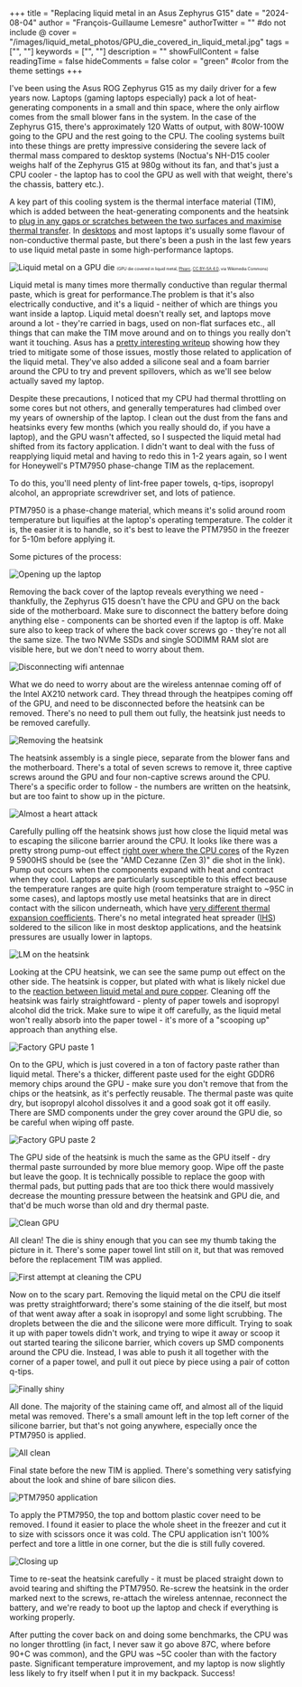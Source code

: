 +++
title = "Replacing liquid metal in an Asus Zephyrus G15"
date = "2024-08-04"
author = "François-Guillaume Lemesre"
authorTwitter = "" #do not include @
cover = "/images/liquid_metal_photos/GPU_die_covered_in_liquid_metal.jpg"
tags = ["", ""]
keywords = ["", ""]
description = ""
showFullContent = false
readingTime = false
hideComments = false
color = "green" #color from the theme settings
+++

I've been using the Asus ROG Zephyrus G15 as my daily driver for a few years now. Laptops (gaming laptops especially) pack a lot of heat-generating components in a small and thin space, where the only airflow comes from the small blower fans in the system. In the case of the Zephyrus G15, there's approximately 120 Watts of output, with 80W-100W going to the GPU and the rest going to the CPU. The cooling systems built into these things are pretty impressive considering the severe lack of thermal mass compared to desktop systems (Noctua's NH-D15 cooler weighs half of the Zephyrus G15 at 980g without its fan, and that's just a CPU cooler - the laptop has to cool the GPU as well with that weight, there's the chassis, battery etc.).

A key part of this cooling system is the thermal interface material (TIM), which is added between the heat-generating components and the heatsink to [plug in any gaps or scratches between the two surfaces and maximise thermal transfer](https://gamersnexus.net/guides/3346-thermal-paste-application-benchmark-too-much-thermal-paste). In [desktops](https://gamersnexus.net/guides/3346-thermal-paste-application-benchmark-too-much-thermal-paste) and most laptops it's usually some flavour of non-conductive thermal paste, but there's been a push in the last few years to use liquid metal paste in some high-performance laptops. 

![Liquid metal on a GPU die](/images/liquid_metal_photos/GPU_die_covered_in_liquid_metal.jpg)
<span style="font-size:0.5em;">(GPU die covered in liquid metal, <a href="https://commons.wikimedia.org/wiki/File:GPU_die_covered_in_liquid_metal.jpg">Phiarc</a>, <a href="https://creativecommons.org/licenses/by-sa/4.0">CC BY-SA 4.0</a>, via Wikimedia Commons)</span>

Liquid metal is many times more thermally conductive than regular thermal paste, which is great for performance.The problem is that it's also electrically conductive, and it's a liquid - neither of which are things you want inside a laptop. Liquid metal doesn't really set, and laptops move around a lot - they're carried in bags, used on non-flat surfaces etc., all things that can make the TIM move around and on to things you really don't want it touching. Asus has a [pretty interesting writeup](https://rog.asus.com/articles/technologies/patented-process-brings-exotic-liquid-metal-thermal-compound-to-new-rog-gaming-laptops/) showing how they tried to mitigate some of those issues, mostly those related to application of the liquid metal. They've also added a silicone seal and a foam barrier around the CPU to try and prevent spillovers, which as we'll see below actually saved my laptop.

Despite these precautions, I noticed that my CPU had thermal throttling on some cores but not others, and generally temperatures had climbed over my years of ownership of the laptop. I clean out the dust from the fans and heatsinks every few months (which you really should do, if you have a laptop), and the GPU wasn't affected, so I suspected the liquid metal had shifted from its factory application. I didn't want to deal with the fuss of reapplying liquid metal and having to redo this in 1-2 years again, so I went for Honeywell's PTM7950 phase-change TIM as the replacement.

To do this, you'll need plenty of lint-free paper towels, q-tips, isopropyl alcohol, an appropriate screwdriver set, and lots of patience.

PTM7950 is a phase-change material, which means it's solid around room temperature but liquifies at the laptop's operating temperature. The colder it is, the easier it is to handle, so it's best to leave the PTM7950 in the freezer for 5-10m before applying it.

Some pictures of the process:

![Opening up the laptop](/images/liquid_metal_photos/lm_1.jpg)

Removing the back cover of the laptop reveals everything we need - thankfully, the Zephyrus G15 doesn't have the CPU and GPU on the back side of the motherboard. Make sure to disconnect the battery before doing anything else - components can be shorted even if the laptop is off. Make sure also to keep track of where the back cover screws go - they're not all the same size. The two NVMe SSDs and single SODIMM RAM slot are visible here, but we don't need to worry about them.

![Disconnecting wifi antennae](/images/liquid_metal_photos/lm_2.jpg)

What we do need to worry about are the wireless antennae coming off of the Intel AX210 network card. They thread through the heatpipes coming off of the GPU, and need to be disconnected before the heatsink can be removed. There's no need to pull them out fully, the heatsink just needs to be removed carefully.

![Removing the heatsink](/images/liquid_metal_photos/lm_3.jpg)

The heatsink assembly is a single piece, separate from the blower fans and the motherboard. There's a total of seven screws to remove it, three captive screws around the GPU and four non-captive screws around the CPU. There's a specific order to follow - the numbers are written on the heatsink, but are too faint to show up in the picture.

![Almost a heart attack](/images/liquid_metal_photos/lm_4.jpg)

Carefully pulling off the heatsink shows just how close the liquid metal was to escaping the silicone barrier around the CPU. It looks like there was a pretty strong pump-out effect [right over where the CPU cores](https://videocardz.com/newz/amd-ryzen-5000-apu-cezanne-die-render-leaked) of the Ryzen 9 5900HS should be (see the "AMD Cezanne (Zen 3)" die shot in the link). Pump out occurs when the components expand with heat and contract when they cool. Laptops are particularly susceptible to this effect because the temperature ranges are quite high (room temperature straight to ~95C in some cases), and laptops mostly use metal heatsinks that are in direct contact with the silicon underneath, which have [very different thermal expansion coefficients](https://resources.system-analysis.cadence.com/blog/msa2021-the-importance-of-matching-the-cte-of-silicon). There's no metal integrated heat spreader ([IHS](https://www.tomshardware.com/reviews/integrated-heat-spreader-ihs-definition,5747.html)) soldered to the silicon like in most desktop applications, and the heatsink pressures are usually lower in laptops.

![LM on the heatsink](/images/liquid_metal_photos/lm_5.jpg)

Looking at the CPU heatsink, we can see the same pump out effect on the other side. The heatsink is copper, but plated with what is likely nickel due to the [reaction between liquid metal and pure copper](https://gamersnexus.net/guides/3362-how-liquid-metal-affects-copper-nickel-and-aluminum-corrosion-test). Cleaning off the heatsink was fairly straightfoward - plenty of paper towels and isopropyl alcohol did the trick. Make sure to wipe it off carefully, as the liquid metal won't really absorb into the paper towel - it's more of a "scooping up" approach than anything else.

![Factory GPU paste 1](/images/liquid_metal_photos/lm_7.jpg)

On to the GPU, which is just covered in a ton of factory paste rather than liquid metal. There's a thicker, different paste used for the eight GDDR6 memory chips around the GPU - make sure you don't remove that from the chips or the heatsink, as it's perfectly reusable. The thermal paste was quite dry, but isopropyl alcohol dissolves it and a good soak got it off easily. There are SMD components under the grey cover around the GPU die, so be careful when wiping off paste.

![Factory GPU paste 2](/images/liquid_metal_photos/lm_9.jpg)

The GPU side of the heatsink is much the same as the GPU itself - dry thermal paste surrounded by more blue memory goop. Wipe off the paste but leave the goop. It is technically possible to replace the goop with thermal pads, but putting pads that are too thick there would massively decrease the mounting pressure between the heatsink and GPU die, and that'd be much worse than old and dry thermal paste.

![Clean GPU](/images/liquid_metal_photos/lm_8.jpg)

All clean! The die is shiny enough that you can see my thumb taking the picture in it. There's some paper towel lint still on it, but that was removed before the replacement TIM was applied.

![First attempt at cleaning the CPU](/images/liquid_metal_photos/lm_10.jpg)

Now on to the scary part. Removing the liquid metal on the CPU die itself was pretty straightforward; there's some staining of the die itself, but most of that went away after a soak in isopropyl and some light scrubbing. The droplets between the die and the silicone were more difficult. Trying to soak it up with paper towels didn't work, and trying to wipe it away or scoop it out started tearing the silicone barrier, which covers up SMD components around the CPU die. Instead, I was able to push it all together with the corner of a paper towel, and pull it out piece by piece using a pair of cotton q-tips.

![Finally shiny](/images/liquid_metal_photos/lm_11.jpg)

All done. The majority of the staining came off, and almost all of the liquid metal was removed. There's a small amount left in the top left corner of the silicone barrier, but that's not going anywhere, especially once the PTM7950 is applied.

![All clean](/images/liquid_metal_photos/lm_13.jpg)

Final state before the new TIM is applied. There's something very satisfying about the look and shine of bare silicon dies.

![PTM7950 application](/images/liquid_metal_photos/lm_14.jpg)

To apply the PTM7950, the top and bottom plastic cover need to be removed. I found it easier to place the whole sheet in the freezer and cut it to size with scissors once it was cold. The CPU application isn't 100% perfect and tore a little in one corner, but the die is still fully covered.

![Closing up](/images/liquid_metal_photos/lm_15.jpg)

Time to re-seat the heatsink carefully - it must be placed straight down to avoid tearing and shifting the PTM7950. Re-screw the heatsink in the order marked next to the screws, re-attach the wireless antennae, reconnect the battery, and we're ready to boot up the laptop and check if everything is working properly.

After putting the cover back on and doing some benchmarks, the CPU was no longer throttling (in fact, I never saw it go above 87C, where before 90+C was common), and the GPU was ~5C cooler than with the factory paste. Significant temperature improvement, and my laptop is now slightly less likely to fry itself when I put it in my backpack. Success!

